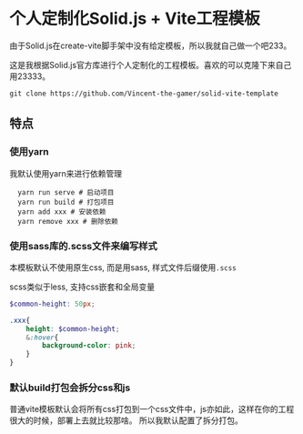 # 个人定制化Solid.js + Vite工程模板

由于Solid.js在create-vite脚手架中没有给定模板，所以我就自己做一个吧233。

这是我根据Solid.js官方库进行个人定制化的工程模板。喜欢的可以克隆下来自己用23333。

~~~shell
git clone https://github.com/Vincent-the-gamer/solid-vite-template
~~~

## 特点
### 使用yarn
我默认使用yarn来进行依赖管理
~~~shell
  yarn run serve # 启动项目
  yarn run build # 打包项目
  yarn add xxx # 安装依赖
  yarn remove xxx # 删除依赖
~~~

### 使用sass库的.scss文件来编写样式
本模板默认不使用原生css, 而是用sass, 样式文件后缀使用`.scss`

scss类似于less, 支持css嵌套和全局变量
~~~scss
$common-height: 50px;

.xxx{
    height: $common-height;
    &:hover{
        background-color: pink;
    }
}
~~~

### 默认build打包会拆分css和js
普通vite模板默认会将所有css打包到一个css文件中，js亦如此，这样在你的工程很大的时候，部署上去就比较那啥。
所以我默认配置了拆分打包。
